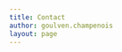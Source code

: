 ```yaml
---
title: Contact
author: goulven.champenois
layout: page
---
```

<div role="form" class="wpcf7" id="wpcf7-f1012-o1" dir="ltr">
  <div class="screen-reader-response">
  </div>
</div>